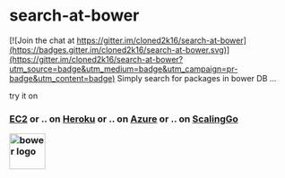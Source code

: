 # search-at-bower

[![Join the chat at https://gitter.im/cloned2k16/search-at-bower](https://badges.gitter.im/cloned2k16/search-at-bower.svg)](https://gitter.im/cloned2k16/search-at-bower?utm_source=badge&utm_medium=badge&utm_campaign=pr-badge&utm_content=badge)
Simply search for packages in bower DB ...

try it on <h3>[EC2](http://www.aws0me.tk/search/) or .. on [Heroku](https://bower-search.herokuapp.com/search/) or .. on [Azure](http://bower-search.azurewebsites.net/search/) or .. on [ScalingGo](https://bower-search.scalingo.io/search/)

<A href="http://bower.io/" ><IMG src="http://bower.io/img/bower-logo.png" alt="bower logo" width=64></A>
